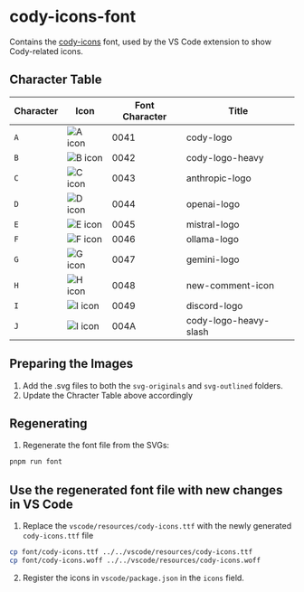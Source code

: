 # cody-icons-font

Contains the [cody-icons](font) font, used by the VS Code extension to show Cody-related icons.

## Character Table

| Character | Icon                           | Font Character | Title                 |
| --------- | ------------------------------ | -------------- | --------------------- |
| `A`       | ![A icon](svg-originals/A.svg) | 0041           | cody-logo             |
| `B`       | ![B icon](svg-originals/B.svg) | 0042           | cody-logo-heavy       |
| `C`       | ![C icon](svg-originals/C.svg) | 0043           | anthropic-logo        |
| `D`       | ![D icon](svg-originals/D.svg) | 0044           | openai-logo           |
| `E`       | ![E icon](svg-originals/E.svg) | 0045           | mistral-logo          |
| `F`       | ![F icon](svg-originals/F.svg) | 0046           | ollama-logo           |
| `G`       | ![G icon](svg-originals/G.svg) | 0047           | gemini-logo           |
| `H`       | ![H icon](svg-originals/H.svg) | 0048           | new-comment-icon      |
| `I`       | ![I icon](svg-originals/I.svg) | 0049           | discord-logo          |
| `J`       | ![I icon](svg-originals/J.svg) | 004A           | cody-logo-heavy-slash |

## Preparing the Images

1. Add the .svg files to both the `svg-originals` and `svg-outlined` folders.
2. Update the Chracter Table above accordingly

## Regenerating

1. Regenerate the font file from the SVGs:

```sh
pnpm run font
```

## Use the regenerated font file with new changes in VS Code

1. Replace the `vscode/resources/cody-icons.ttf` with the newly generated `cody-icons.ttf` file

```sh
cp font/cody-icons.ttf ../../vscode/resources/cody-icons.ttf
cp font/cody-icons.woff ../../vscode/resources/cody-icons.woff
```

2. Register the icons in `vscode/package.json` in the `icons` field.
